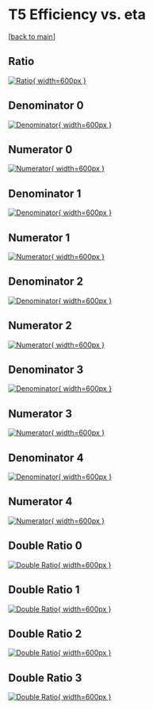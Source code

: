 # T5 Efficiency vs. eta

[[back to main](./)]



## Ratio

[![Ratio](../mtv/var/T5_xtr_211_1_eff_eta.png){ width=600px }](../mtv/var/T5_xtr_211_1_eff_eta.pdf)

## Denominator 0

[![Denominator](../mtv/den/T5_xtr_211_1_eff_eta_den0.png){ width=600px }](../mtv/den/T5_xtr_211_1_eff_eta_den0.pdf)

## Numerator 0

[![Numerator](../mtv/num/T5_xtr_211_1_eff_eta_num0.png){ width=600px }](../mtv/num/T5_xtr_211_1_eff_eta_num0.pdf)

## Denominator 1

[![Denominator](../mtv/den/T5_xtr_211_1_eff_eta_den1.png){ width=600px }](../mtv/den/T5_xtr_211_1_eff_eta_den1.pdf)

## Numerator 1

[![Numerator](../mtv/num/T5_xtr_211_1_eff_eta_num1.png){ width=600px }](../mtv/num/T5_xtr_211_1_eff_eta_num1.pdf)

## Denominator 2

[![Denominator](../mtv/den/T5_xtr_211_1_eff_eta_den2.png){ width=600px }](../mtv/den/T5_xtr_211_1_eff_eta_den2.pdf)

## Numerator 2

[![Numerator](../mtv/num/T5_xtr_211_1_eff_eta_num2.png){ width=600px }](../mtv/num/T5_xtr_211_1_eff_eta_num2.pdf)

## Denominator 3

[![Denominator](../mtv/den/T5_xtr_211_1_eff_eta_den3.png){ width=600px }](../mtv/den/T5_xtr_211_1_eff_eta_den3.pdf)

## Numerator 3

[![Numerator](../mtv/num/T5_xtr_211_1_eff_eta_num3.png){ width=600px }](../mtv/num/T5_xtr_211_1_eff_eta_num3.pdf)

## Denominator 4

[![Denominator](../mtv/den/T5_xtr_211_1_eff_eta_den4.png){ width=600px }](../mtv/den/T5_xtr_211_1_eff_eta_den4.pdf)

## Numerator 4

[![Numerator](../mtv/num/T5_xtr_211_1_eff_eta_num4.png){ width=600px }](../mtv/num/T5_xtr_211_1_eff_eta_num4.pdf)

## Double Ratio 0

[![Double Ratio](../mtv/ratio/T5_xtr_211_1_eff_eta_ratio0.png){ width=600px }](../mtv/ratio/T5_xtr_211_1_eff_eta_ratio0.pdf)

## Double Ratio 1

[![Double Ratio](../mtv/ratio/T5_xtr_211_1_eff_eta_ratio1.png){ width=600px }](../mtv/ratio/T5_xtr_211_1_eff_eta_ratio1.pdf)

## Double Ratio 2

[![Double Ratio](../mtv/ratio/T5_xtr_211_1_eff_eta_ratio2.png){ width=600px }](../mtv/ratio/T5_xtr_211_1_eff_eta_ratio2.pdf)

## Double Ratio 3

[![Double Ratio](../mtv/ratio/T5_xtr_211_1_eff_eta_ratio3.png){ width=600px }](../mtv/ratio/T5_xtr_211_1_eff_eta_ratio3.pdf)

